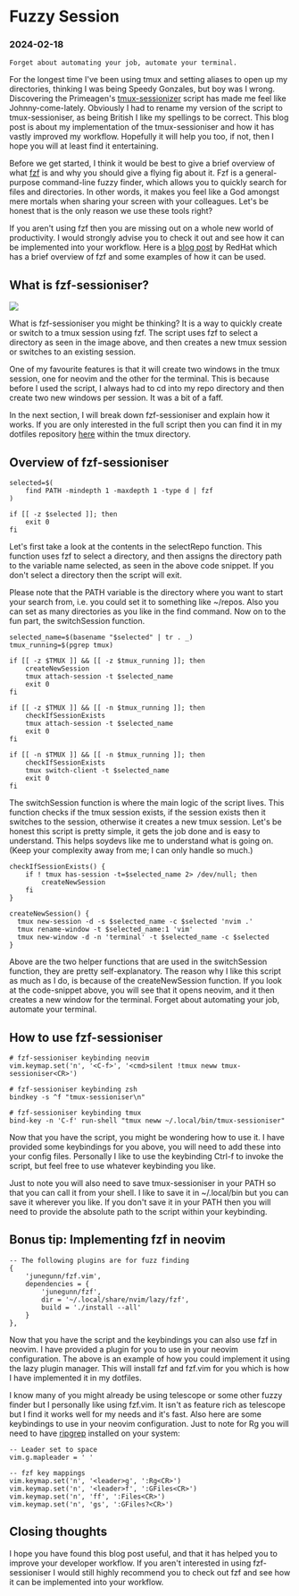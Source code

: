 # Fuzzy Session

### 2024-02-18

```
Forget about automating your job, automate your terminal.
```

For the longest time I've been using tmux and setting aliases to open up my
directories, thinking I was being Speedy Gonzales, but boy was I wrong.
Discovering the Primeagen's
[tmux-sessionizer](https://github.com/ThePrimeagen/.dotfiles/blob/master/bin/.local/scripts/tmux-sessionizer)
script has made me feel like Johnny-come-lately.
Obviously I had to rename my version of the script to tmux-sessioniser, as
being British I like my spellings to be correct.
This blog post is about my implementation of the tmux-sessioniser and how it has
vastly improved my workflow.
Hopefully it will help you too, if not, then I hope you will at least find it
entertaining.

Before we get started, I think it would be best to give a brief overview of what
[fzf](https://github.com/junegunn/fzf) is and why you should give a flying fig
about it.
Fzf is a general-purpose command-line fuzzy finder, which allows you to quickly
search for files and directories.
In other words, it makes you feel like a God amongst mere mortals when sharing
your screen with your colleagues.
Let's be honest that is the only reason we use these tools right?

If you aren't using fzf then you are missing out on a whole new world
of productivity.
I would strongly advise you to check it out and see how it can be implemented
into your workflow.
Here is a [blog post](https://www.redhat.com/sysadmin/fzf-linux-fuzzy-finder)
by RedHat which has a brief overview of fzf and some examples of how it can be
used.

## What is fzf-sessioniser?

![](../images/blog/fuzzySession/fzf-sessioniser.png)

What is fzf-sessioniser you might be thinking? It is a way to
quickly create or switch to a tmux session using fzf.
The script uses fzf to select a directory as seen in the image above, and then
creates a new tmux session or switches to an existing session.

One of my favourite features is that it will create two windows in the tmux
session, one for neovim and the other for the terminal.
This is because before I used the script, I always had to cd into my repo
directory and then create two new windows per session.
It was a bit of a faff.

In the next section, I will break down fzf-sessioniser and explain how it works.
If you are only interested in the full script then you can find it in my
dotfiles repository [here](https://github.com/nathanberry97/dotfiles) within
the tmux directory.

## Overview of fzf-sessioniser

```
selected=$(
    find PATH -mindepth 1 -maxdepth 1 -type d | fzf
)

if [[ -z $selected ]]; then
    exit 0
fi
```

Let's first take a look at the contents in the selectRepo function.
This function uses fzf to select a directory, and then assigns the directory
path to the variable name selected, as seen in the above code snippet.
If you don't select a directory then the script will exit.

Please note that the PATH variable is the directory where you want to
start your search from, i.e. you could set it to something like ~/repos.
Also you can set as many directories as you like in the find command.
Now on to the fun part, the switchSession function.

```
selected_name=$(basename "$selected" | tr . _)
tmux_running=$(pgrep tmux)

if [[ -z $TMUX ]] && [[ -z $tmux_running ]]; then
    createNewSession
    tmux attach-session -t $selected_name
    exit 0
fi

if [[ -z $TMUX ]] && [[ -n $tmux_running ]]; then
    checkIfSessionExists
    tmux attach-session -t $selected_name
    exit 0
fi

if [[ -n $TMUX ]] && [[ -n $tmux_running ]]; then
    checkIfSessionExists
    tmux switch-client -t $selected_name
    exit 0
fi
```

The switchSession function is where the main logic of the script lives.
This function checks if the tmux session exists, if the session exists then it
switches to the session, otherwise it creates a new tmux session.
Let's be honest this script is pretty simple, it gets the job done and is easy
to understand. This helps soydevs like me to understand what is going on.
(Keep your complexity away from me; I can only handle so much.)

```
checkIfSessionExists() {
    if ! tmux has-session -t=$selected_name 2> /dev/null; then
        createNewSession
    fi
}

createNewSession() {
  tmux new-session -d -s $selected_name -c $selected 'nvim .'
  tmux rename-window -t $selected_name:1 'vim'
  tmux new-window -d -n 'terminal' -t $selected_name -c $selected
}
```

Above are the two helper functions that are used in the switchSession function,
they are pretty self-explanatory.
The reason why I like this script as much as I do, is because of the
createNewSession function.
If you look at the code-snippet above, you will see that it opens neovim, and
it then creates a new window for the terminal.
Forget about automating your job, automate your terminal.

## How to use fzf-sessioniser

```
# fzf-sessioniser keybinding neovim
vim.keymap.set('n', '<C-f>', '<cmd>silent !tmux neww tmux-sessioniser<CR>')

# fzf-sessioniser keybinding zsh
bindkey -s ^f "tmux-sessioniser\n"

# fzf-sessioniser keybinding tmux
bind-key -n 'C-f' run-shell "tmux neww ~/.local/bin/tmux-sessioniser"
```

Now that you have the script, you might be wondering how to use it.
I have provided some keybindings for you above, you will need to add these
into your config files.
Personally I like to use the keybinding Ctrl-f to invoke the script, but feel
free to use whatever keybinding you like.

Just to note you will also need to save tmux-sessioniser in your PATH so that
you can call it from your shell. I like to save it in ~/.local/bin but you can
save it wherever you like. If you don't save it in your PATH then you will need
to provide the absolute path to the script within your keybinding.

## Bonus tip: Implementing fzf in neovim

```
-- The following plugins are for fuzz finding
{
    'junegunn/fzf.vim',
    dependencies = {
        'junegunn/fzf',
        dir = '~/.local/share/nvim/lazy/fzf',
        build = './install --all'
    }
},
```

Now that you have the script and the keybindings you can also use fzf in neovim.
I have provided a plugin for you to use in your neovim configuration.
The above is an example of how you could implement it using the lazy plugin
manager.
This will install fzf and fzf.vim for you which is how I have implemented it in
my dotfiles.

I know many of you might already be using telescope or some other fuzzy finder
but I personally like using fzf.vim.
It isn't as feature rich as telescope but I find it works well for my
needs and it's fast.
Also here are some keybindings to use in your neovim configuration.
Just to note for Rg you will need to have
[ripgrep](https://github.com/BurntSushi/ripgrep) installed on your system:

```
-- Leader set to space
vim.g.mapleader = ' '

-- fzf key mappings
vim.keymap.set('n', '<leader>g', ':Rg<CR>')
vim.keymap.set('n', '<leader>f', ':GFiles<CR>')
vim.keymap.set('n', 'ff', ':Files<CR>')
vim.keymap.set('n', 'gs', ':GFiles?<CR>')
```

## Closing thoughts

I hope you have found this blog post useful, and that it has helped you to
improve your developer workflow.
If you aren't interested in using fzf-sessioniser I would still highly recommend
you to check out fzf and see how it can be implemented into your workflow.
